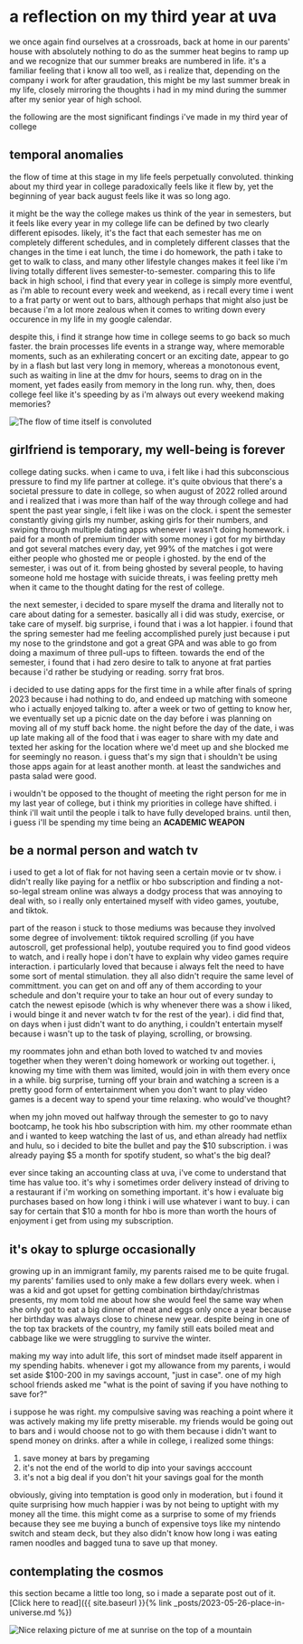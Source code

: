 # a reflection on my third year at uva

we once again find ourselves at a crossroads, back at home in our parents' house with absolutely nothing to do as the summer heat begins to ramp up and we recognize that our summer breaks are numbered in life. it's a familiar feeling that i know all too well, as i realize that, depending on the company i work for after graudation, this might be my last summer break in my life, closely mirroring the thoughts i had in my mind during the summer after my senior year of high school.

the following are the most significant findings i've made in my third year of college

## temporal anomalies
the flow of time at this stage in my life feels perpetually convoluted. thinking about my third year in college paradoxically feels like it flew by, yet the beginning of year back august feels like it was so long ago. 

it might be the way the college makes us think of the year in semesters, but it feels like every year in my college life can be defined by two clearly different episodes. likely, it's the fact that each semester has me on completely different schedules, and in completely different classes that the changes in the time i eat lunch, the time i do homework, the path i take to get to walk to class, and many other lifestyle changes makes it feel like i'm living totally different lives semester-to-semester. comparing this to life back in high school, i find that every year in college is simply more eventful, as i'm able to recount every week and weekend, as i recall every time i went to a frat party or went out to bars, although perhaps that might also just be because i'm a lot more zealous when it comes to writing down every occurence in my life in my google calendar.

despite this, i find it strange how time in college seems to go back so much faster. the brain processes life events in a strange way, where memorable moments, such as an exhilerating concert or an exciting date, appear to go by in a flash but last very long in memory, whereas a monotonous event, such as waiting in line at the dmv for hours, seems to drag on in the moment, yet fades easily from memory in the long run. why, then, does college feel like it's speeding by as i'm always out every weekend making memories?

<img src="{{site.baseurl | prepend: site.url}}images/2023-05-26-third-year-reflection/solaire.jpg" alt="The flow of time itself is convoluted"/>

## girlfriend is temporary, my well-being is forever
college dating sucks. when i came to uva, i felt like i had this subconscious pressure to find my life partner at college. it's quite obvious that there's a societal pressure to date in college, so when august of 2022 rolled around and i realized that i was more than half of the way through college and had spent the past year single, i felt like i was on the clock. i spent the semester constantly giving girls my number, asking girls for their numbers, and swiping through multiple dating apps whenever i wasn't doing homework. i paid for a month of premium tinder with some money i got for my birthday and got several matches every day, yet 99% of the matches i got were either people who ghosted me or people i ghosted. by the end of the semester, i was out of it. from being ghosted by several people, to having someone hold me hostage with suicide threats, i was feeling pretty meh when it came to the thought dating for the rest of college.

the next semester, i decided to spare myself the drama and literally not to care about dating for a semester. basically all i did was study, exercise, or take care of myself. big surprise, i found that i was a lot happier. i found that the spring semester had me feeling accomplished purely just because i put my nose to the grindstone and got a great GPA and was able to go from doing a maximum of three pull-ups to fifteen. towards the end of the semester, i found that i had zero desire to talk to anyone at frat parties because i'd rather be studying or reading. sorry frat bros.

i decided to use dating apps for the first time in a while after finals of spring 2023 because i had nothing to do, and endeed up matching with someone who i actually enjoyed talking to. after a week or two of getting to know her, we eventually set up a picnic date on the day before i was planning on moving all of my stuff back home. the night before the day of the date, i was up late making all of the food that i was eager to share with my date and texted her asking for the location where we'd meet up and she blocked me for seemingly no reason. i guess that's my sign that i shouldn't be using those apps again for at least another month. at least the sandwiches and pasta salad were good.

i wouldn't be opposed to the thought of meeting the right person for me in my last year of college, but i think my priorities in college have shifted. i think i'll wait until the people i talk to have fully developed brains. until then, i guess i'll be spending my time being an **ACADEMIC WEAPON**

## be a normal person and watch tv
i used to get a lot of flak for not having seen a certain movie or tv show. i didn't really like paying for a netflix or hbo subscription and finding a not-so-legal stream online was always a dodgy process that was annoying to deal with, so i really only entertained myself with video games, youtube, and tiktok. 

part of the reason i stuck to those mediums was because they involved some degree of involvement: tiktok required scrolling (if you have autoscroll, get professional help), youtube required you to find good videos to watch, and i really hope i don't have to explain why video games require interaction. i particularly loved that because i always felt the need to have some sort of mental stimulation. they all also didn't require the same level of committment. you can get on and off any of them according to your schedule and don't require your to take an hour out of every sunday to catch the newest episode (which is why whenever there was a show i liked, i would binge it and never watch tv for the rest of the year). i did find that, on days when i just didn't want to do anything, i couldn't entertain myself because i wasn't up to the task of playing, scrolling, or browsing.

my roommates john and ethan both loved to watched tv and movies together when they weren't doing homework or working out together. i, knowing my time with them was limited, would join in with them every once in a while. big surprise, turning off your brain and watching a screen is a pretty good form of entertainment when you don't want to play video games is a decent way to spend your time relaxing. who would've thought?

when my john moved out halfway through the semester to go to navy bootcamp, he took his hbo subscription with him. my other roommate ethan and i wanted to keep watching the last of us, and ethan already had netflix and hulu, so i decided to bite the bullet and pay the $10 subscription. i was already paying $5 a month for spotify student, so what's the big deal?

ever since taking an accounting class at uva, i've come to understand that time has value too. it's why i sometimes order delivery instead of driving to a restaurant if i'm working on something important. it's how i evaluate big purchases based on how long i think i will use whatever i want to buy. i can say for certain that $10 a month for hbo is more than worth the hours of enjoyment i get from using my subscription.

## it's okay to splurge occasionally
growing up in an immigrant family, my parents raised me to be quite frugal. my parents' families used to only make a few dollars every week. when i was a kid and got upset for getting combination birthday/christmas presents, my mom told me about how she would feel the same way when she only got to eat a big dinner of meat and eggs only once a year because her birthday was always close to chinese new year. despite being in one of the top tax brackets of the country, my family still eats boiled meat and cabbage like we were struggling to survive the winter. 

making my way into adult life, this sort of mindset made itself apparent in my spending habits. whenever i got my allowance from my parents, i would set aside $100-200 in my savings account, "just in case". one of my high school friends asked me "what is the point of saving if you have nothing to save for?"

i suppose he was right. my compulsive saving was reaching a point where it was actively making my life pretty miserable. my friends would be going out to bars and i would choose not to go with them because i didn't want to spend money on drinks. after a while in college, i realized some things:

1. save money at bars by pregaming
2. it's not the end of the world to dip into your savings acccount
3. it's not a big deal if you don't hit your savings goal for the month

obviously, giving into temptation is good only in moderation, but i found it quite surprising how much happier i was by not being to uptight with my money all the time. this might come as a surprise to some of my friends because they see me buying a bunch of expensive toys like my nintendo switch and steam deck, but they also didn't know how long i was eating ramen noodles and bagged tuna to save up that money.

## contemplating the cosmos
this section became a little too long, so i made a separate post out of it. [Click here to read]({{ site.baseurl }}{% link _posts/2023-05-26-place-in-universe.md %})

<img src="{{site.baseurl | prepend: site.url}}images/2023-05-26-third-year-reflection/humpback.jpg" alt="Nice relaxing picture of me at sunrise on the top of a mountain"/>